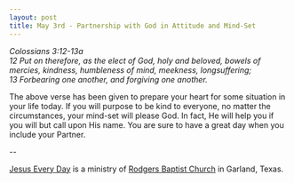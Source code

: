 ```yaml
---
layout: post
title: May 3rd - Partnership with God in Attitude and Mind-Set
---
```


_Colossians 3:12-13a  
12 Put on therefore, as the elect of God, holy and beloved, bowels
of mercies, kindness, humbleness of mind, meekness, longsuffering;  
13 Forbearing one another, and forgiving one another._

The above verse has been given to prepare your heart for some
situation in your life today. If you will purpose to be kind to
everyone, no matter the circumstances, your mind-set will please God.
In fact, He will help you if you will but call upon His name. You are
sure to have a great day when you include your Partner.

 --

<a href=http://jesuseveryday.net>Jesus Every Day</a> is a ministry of <a href=http://rodgersbaptist.net>Rodgers Baptist Church</a> in Garland, Texas.
